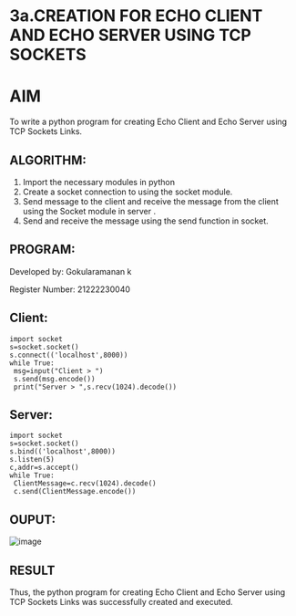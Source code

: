 # 3a.CREATION FOR ECHO CLIENT AND ECHO SERVER USING TCP SOCKETS
# AIM
To write a python program for creating Echo Client and Echo Server using TCP
Sockets Links.

## ALGORITHM:
1. Import the necessary modules in python
2. Create a socket connection to using the socket module.
3. Send message to the client and receive the message from the client using the Socket module in
 server .
4. Send and receive the message using the send function in socket.
   
## PROGRAM:
Developed by: Gokularamanan k

Register Number: 21222230040

## Client:
```
import socket
s=socket.socket()
s.connect(('localhost',8000))
while True:
 msg=input("Client > ")
 s.send(msg.encode())
 print("Server > ",s.recv(1024).decode())
```

## Server:
```
import socket
s=socket.socket()
s.bind(('localhost',8000))
s.listen(5)
c,addr=s.accept()
while True:
 ClientMessage=c.recv(1024).decode()
 c.send(ClientMessage.encode())
```

## OUPUT:
![image](https://github.com/anbuvinotha/3a.Sockets_Creation_for_Echo_Client_and_Echo_Server/assets/144871822/9dbc3f83-ddb7-433f-8c5a-33a28b3bf2b9)


## RESULT
Thus, the python program for creating Echo Client and Echo Server using TCP Sockets Links 
was successfully created and executed.
